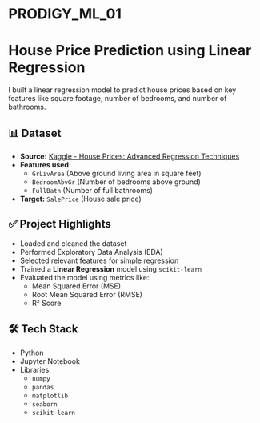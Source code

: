 # PRODIGY_ML_01
# House Price Prediction using Linear Regression
I built a linear regression model to predict house prices based on key features like square footage, number of bedrooms, and number of bathrooms.

## 📊 Dataset
- **Source:** [Kaggle - House Prices: Advanced Regression Techniques](https://www.kaggle.com/c/house-prices-advanced-regression-techniques/data)
- **Features used:**
  - `GrLivArea` (Above ground living area in square feet)
  - `BedroomAbvGr` (Number of bedrooms above ground)
  - `FullBath` (Number of full bathrooms)
- **Target:** `SalePrice` (House sale price)

## ✅ Project Highlights
- Loaded and cleaned the dataset
- Performed Exploratory Data Analysis (EDA)
- Selected relevant features for simple regression
- Trained a **Linear Regression** model using `scikit-learn`
- Evaluated the model using metrics like:
  - Mean Squared Error (MSE)
  - Root Mean Squared Error (RMSE)
  - R² Score

## 🛠️ Tech Stack
- Python
- Jupyter Notebook
- Libraries:
  - `numpy`
  - `pandas`
  - `matplotlib`
  - `seaborn`
  - `scikit-learn`


